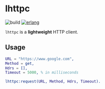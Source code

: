 # lhttpc

![build](https://github.com/miniclip/lhttpc/workflows/build/badge.svg)
[![erlang][erlang badge]][erlang downloads]

[erlang badge]: https://img.shields.io/badge/erlang-%3E%3D19.3-lightgrey
[erlang downloads]: http://www.erlang.org/download

`lhttpc` is a **lightweight** HTTP client.

## Usage

```erlang
URL = "https://www.google.com",
Method = get,
Hdrs = [],
Timeout = 5000, % in milliseconds

lhttpc:request(URL, Method, Hdrs, Timeout).
```
